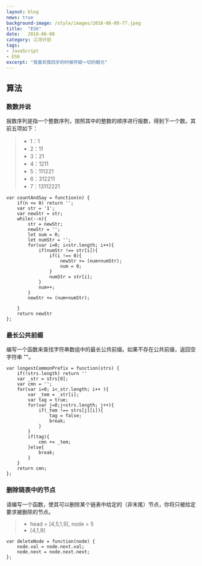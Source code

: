 ```yaml
---
layout: blog
news: true
background-image: /style/images/2018-06-08-77.jpeg
title:  "ES6"
date:   2018-06-08
category: 江河计划
tags:
- JavaScript
- ES6
excerpt: "我喜欢我四岁的时候怀疑一切的眼光"
---
```


## 算法
### 数数并说

报数序列是指一个整数序列，按照其中的整数的顺序进行报数，得到下一个数。其前五项如下：

> * 1：1
> * 2：11
> * 3：21
> * 4：1211
> * 5：111221
> * 6：312211
> * 7：13112221

    var countAndSay = function(n) {
        if(n <= 0) return '';
        var str = '1';
        var newStr = str;
        while(--n){
            str = newStr;
            newStr = ''; 
            let num = 0;
            let numStr = '';
            for(var i=0; i<str.length; i++){
                if(numStr !== str[i]){
                    if(i !== 0){
                        newStr += (num+numStr);
                        num = 0;
                    }
                    numStr = str[i];
                }
                num++;
            }
            newStr += (num+numStr);
            
        }
        return newStr
    };

### 最长公共前缀

编写一个函数来查找字符串数组中的最长公共前缀。如果不存在公共前缀，返回空字符串 ""。

    var longestCommonPrefix = function(strs) {
        if(!strs.length) return ''
        var _str = strs[0];
        var cmn = '';
        for(var i=0; i<_str.length; i++ ){
            var _tem = _str[i];
            var tag = true;
            for(var j=0;j<strs.length; j++){
                if(_tem !== strs[j][i]){
                    tag = false;
                    break;
                }
            }
            if(tag){
                cmn += _tem;
            }else{
                break;
            }
        }
        return cmn;
    };

### 删除链表中的节点

请编写一个函数，使其可以删除某个链表中给定的（非末尾）节点，你将只被给定要求被删除的节点。

> * head = [4,5,1,9], node = 5
> * [4,1,9]

    var deleteNode = function(node) {
        node.val = node.next.val;
        node.next = node.next.next;
    };